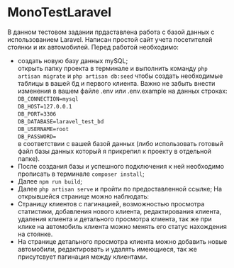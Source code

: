 # MonoTestLaravel
В данном тестовом задании прдаставлена работа с базой данных с использованием Laravel.
Написан простой сайт учета посетителей стоянки и их автомобилей.
Перед работой необходимо: 
- создать новую базу данных mySQL;<br>
 открыть папку проекта в терминале и выполнить команду `php artisan migrate` и `php artisan db:seed` чтобы создать необходимые таблицы в вашей бд и первого клиента. Важно не забыть внести изменения в вашем файле .env или .env.example на данных строках:<br>
              `DB_CONNECTION=mysql`<br>
              `DB_HOST=127.0.0.1`<br>
              `DB_PORT=3306`<br>
              `DB_DATABASE=laravel_test_bd`<br>
              `DB_USERNAME=root`<br>
              `DB_PASSWORD=`<br>
  в соответствии с вашей базой данных (либо использовать готовый файл базы данных который я прикрепил к проекту в отдельной папке).
- После создания базы и успешного подключения к ней необходимо прописать в терминале `composer install`;
- Далее `npm run build`;
- Далее `php artisan serve` и пройти по предоставленной ссылке;
На открывшейся странице можно наблюдать:
- Страницу клиентов с пагинацией, возможностью просмотра статистики, добавления нового клиента, редактирования клиента, удаления клиента и детального просмотра клиента, так же при клике на автомобиль клиента можно менять его статус нахождения на стоянке.
- На странице детального просмотра клиента можно добавить новые автомобили, редактировать и удалять имеющиеся, так же присутсвует пагинация между клиентами.

